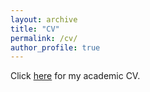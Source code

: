```yaml
---
layout: archive
title: "CV"
permalink: /cv/
author_profile: true
---
```

Click [here](http://XingLLiu.github.io/files/cv_academic.pdf) for my academic CV.

